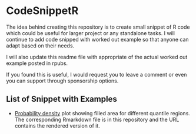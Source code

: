 # CodeSnippetR

The idea behind creating this repository is to create small snippet of R code which could be useful for larger project or any standalone tasks. I will continue to add code snipped with worked out example so that anyone can adapt based on their needs.

I will also update this readme file with appropriate of the actual worked out example posted in rpubs.

If you found this is useful, I would request you to leave a comment or even you can support through sponsorship options.

## List of Snippet with Examples

-   [Probability density](https://rpubs.com/jaynal83/densityplot) plot showing filled area for different quantile regions. The corresponding Rmarkdown file is in this repository and the URL contains the rendered version of it.
